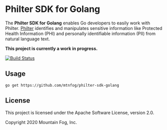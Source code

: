 # Philter SDK for Golang

The **Philter SDK for Golang** enables Go developers to easily work with Philter. [Philter](https://www.mtnfog.com/products/philter/) identifies and manipulates sensitive information like Protected Health Information (PHI) and personally identifiable information (PII) from natural language text. 

**This project is currently a work in progress.**

[![Build Status](https://travis-ci.org/mtnfog/philter-sdk-golang.svg?branch=master)](https://travis-ci.org/mtnfog/philter-sdk-golang)

## Usage

`go get https://github.com/mtnfog/philter-sdk-golang`

## License

This project is licensed under the Apache Software License, version 2.0.

Copyright 2020 Mountain Fog, Inc.
